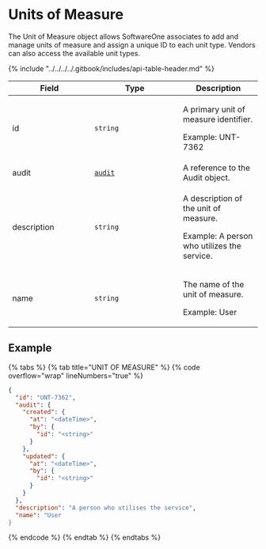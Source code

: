# Units of Measure

The Unit of Measure object allows SoftwareOne associates to add and manage units of measure and assign a unique ID to each unit type. Vendors can also access the available unit types.

{% include "../../../../.gitbook/includes/api-table-header.md" %}

<table><thead><tr><th width="150">Field</th><th width="163">Type</th><th>Description</th></tr></thead><tbody><tr><td>id</td><td><code>string</code></td><td><p>A primary unit of measure identifier. </p><p>Example: UNT-7362</p></td></tr><tr><td>audit</td><td><a href="../../common-api-objects/audit.md"><code>audit</code></a></td><td>A reference to the Audit object.</td></tr><tr><td>description</td><td><code>string</code></td><td><p>A description of the unit of measure. </p><p>Example: A person who utilizes the service.</p></td></tr><tr><td>name</td><td><code>string</code></td><td><p>The name of the unit of measure. </p><p>Example: User</p></td></tr></tbody></table>

## Example

{% tabs %}
{% tab title="UNIT OF MEASURE" %}
{% code overflow="wrap" lineNumbers="true" %}
```json
{
  "id": "UNT-7362", 
  "audit": {
    "created": {
      "at": "<dateTime>",
      "by": {
        "id": "<string>"
      }
    },
    "updated": {
      "at": "<dateTime>",
      "by": {
        "id": "<string>"
      }
    }
  },
  "description": "A person who utilises the service",
  "name": "User
}
```
{% endcode %}
{% endtab %}
{% endtabs %}
